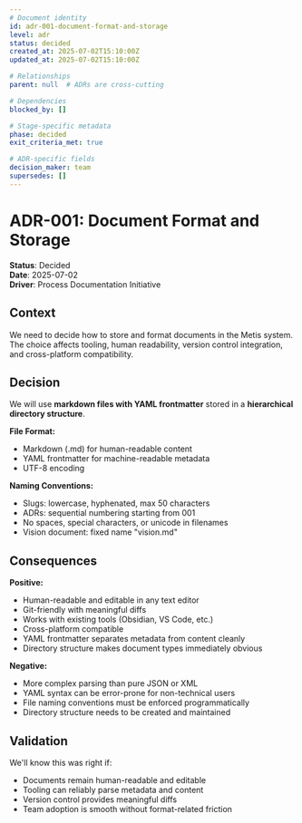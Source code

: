 ```yaml
---
# Document identity
id: adr-001-document-format-and-storage
level: adr
status: decided
created_at: 2025-07-02T15:10:00Z
updated_at: 2025-07-02T15:10:00Z

# Relationships
parent: null  # ADRs are cross-cutting

# Dependencies
blocked_by: []

# Stage-specific metadata
phase: decided
exit_criteria_met: true

# ADR-specific fields
decision_maker: team
supersedes: []
---
```


# ADR-001: Document Format and Storage

**Status**: Decided  
**Date**: 2025-07-02  
**Driver**: Process Documentation Initiative

## Context

We need to decide how to store and format documents in the Metis system. The choice affects tooling, human readability, version control integration, and cross-platform compatibility.

## Decision

We will use **markdown files with YAML frontmatter** stored in a **hierarchical directory structure**.

**File Format:**
- Markdown (.md) for human-readable content
- YAML frontmatter for machine-readable metadata
- UTF-8 encoding


**Naming Conventions:**
- Slugs: lowercase, hyphenated, max 50 characters
- ADRs: sequential numbering starting from 001
- No spaces, special characters, or unicode in filenames
- Vision document: fixed name "vision.md"

## Consequences

**Positive:**
- Human-readable and editable in any text editor
- Git-friendly with meaningful diffs
- Works with existing tools (Obsidian, VS Code, etc.)
- Cross-platform compatible
- YAML frontmatter separates metadata from content cleanly
- Directory structure makes document types immediately obvious

**Negative:**
- More complex parsing than pure JSON or XML
- YAML syntax can be error-prone for non-technical users
- File naming conventions must be enforced programmatically
- Directory structure needs to be created and maintained

## Validation

We'll know this was right if:
- Documents remain human-readable and editable
- Tooling can reliably parse metadata and content
- Version control provides meaningful diffs
- Team adoption is smooth without format-related friction
